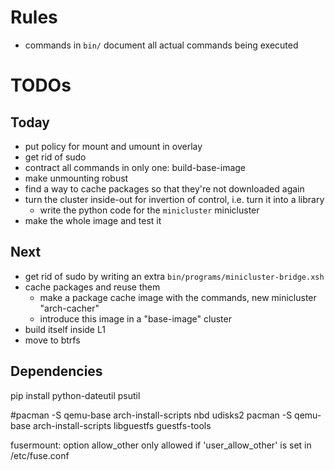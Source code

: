 Rules
=====

* commands in `bin/` document all actual commands being executed

TODOs
=====

Today
-----

* put policy for mount and umount in overlay
* get rid of sudo
* contract all commands in only one: build-base-image
* make unmounting robust
* find a way to cache packages so that they're not downloaded again
* turn the cluster inside-out for invertion of control, i.e. turn it into a library
  * write the python code for the `minicluster` minicluster
* make the whole image and test it

Next
----

* get rid of sudo by writing an extra  `bin/programs/minicluster-bridge.xsh`
* cache packages and reuse them
  * make a package cache image with the commands, new minicluster "arch-cacher"
  * introduce this image in a "base-image" cluster
* build itself inside L1
* move to btrfs

Dependencies
-----------

pip install python-dateutil psutil

#pacman -S qemu-base arch-install-scripts nbd udisks2
pacman -S qemu-base arch-install-scripts libguestfs guestfs-tools

fusermount: option allow_other only allowed if 'user_allow_other' is set in /etc/fuse.conf
